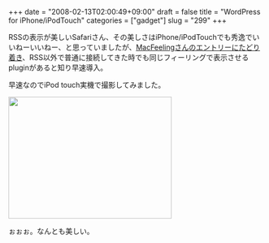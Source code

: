 +++
date = "2008-02-13T02:00:49+09:00"
draft = false
title = "WordPress for iPhone/iPodTouch"
categories = ["gadget"]
slug = "299"
+++

RSSの表示が美しいSafariさん、その美しさはiPhone/iPodTouchでも秀逸でいいねーいいねー、と思っていましたが、<a href="http://blog.macfeeling.com/archives/3003" title="http://blog.macfeeling.com/archives/3003">MacFeelingさんのエントリーにたどり着き</a>、RSS以外で普通に接続してきた時でも同じフィーリングで表示させるpluginがあると知り早速導入。

早速なのでiPod touch実機で撮影してみました。

<img src="/images/2008/02/101-03741.jpg" width="321" height="240" alt="" />

ぉぉぉ。なんとも美しい。
